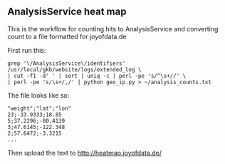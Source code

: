 ## AnalysisService heat map

This is the workflow for counting hits to AnalysisService and converting count to a file formatted for joyofdata.de

First run this:

    grep '\/AnalysisService\/identifiers' /usr/local/gkb/website/logs/extended_log \
    | cut -f1 -d' ' | sort | uniq -c | perl -pe 's/^\s+//' \
    | perl -pe 's/\s+/,/' | python geo_ip.py > ~/analysis_counts.txt
    
The file looks like so:

    "weight";"lat";"lon"
    23;-33.9333;18.85
    5;37.2296;-80.4139
    3;47.6145;-122.348
    2;57.6472;-3.3215
    ...
    
Then upload the text to http://heatmap.joyofdata.de/
